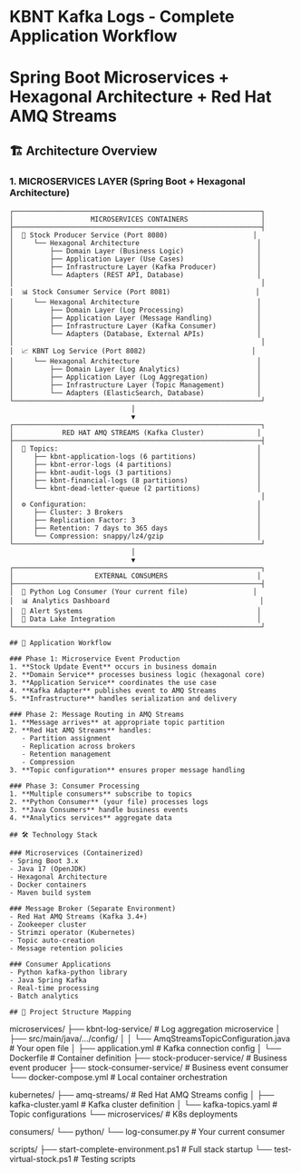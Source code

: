 # KBNT Kafka Logs - Complete Application Workflow
# Spring Boot Microservices + Hexagonal Architecture + Red Hat AMQ Streams

## 🏗️ Architecture Overview

### 1. MICROSERVICES LAYER (Spring Boot + Hexagonal Architecture)
```
┌─────────────────────────────────────────────────────────────┐
│                   MICROSERVICES CONTAINERS                  │
├─────────────────────────────────────────────────────────────┤
│  🚀 Stock Producer Service (Port 8080)                     │
│     └── Hexagonal Architecture                             │
│         ├── Domain Layer (Business Logic)                  │
│         ├── Application Layer (Use Cases)                  │
│         ├── Infrastructure Layer (Kafka Producer)          │
│         └── Adapters (REST API, Database)                  │
│                                                             │
│  📊 Stock Consumer Service (Port 8081)                     │
│     └── Hexagonal Architecture                             │
│         ├── Domain Layer (Log Processing)                  │
│         ├── Application Layer (Message Handling)           │
│         ├── Infrastructure Layer (Kafka Consumer)          │
│         └── Adapters (Database, External APIs)             │
│                                                             │
│  📈 KBNT Log Service (Port 8082)                          │
│     └── Hexagonal Architecture                             │
│         ├── Domain Layer (Log Analytics)                   │
│         ├── Application Layer (Log Aggregation)            │
│         ├── Infrastructure Layer (Topic Management)        │
│         └── Adapters (ElasticSearch, Database)             │
└─────────────────────────────────────────────────────────────┘
                              │
                              ▼
┌─────────────────────────────────────────────────────────────┐
│            RED HAT AMQ STREAMS (Kafka Cluster)             │
├─────────────────────────────────────────────────────────────┤
│  🔄 Topics:                                                 │
│     ├── kbnt-application-logs (6 partitions)               │
│     ├── kbnt-error-logs (4 partitions)                     │
│     ├── kbnt-audit-logs (3 partitions)                     │
│     ├── kbnt-financial-logs (8 partitions)                 │
│     └── kbnt-dead-letter-queue (2 partitions)              │
│                                                             │
│  ⚙️ Configuration:                                          │
│     ├── Cluster: 3 Brokers                                 │
│     ├── Replication Factor: 3                              │
│     ├── Retention: 7 days to 365 days                      │
│     └── Compression: snappy/lz4/gzip                       │
└─────────────────────────────────────────────────────────────┘
                              │
                              ▼
┌─────────────────────────────────────────────────────────────┐
│                    EXTERNAL CONSUMERS                      │
├─────────────────────────────────────────────────────────────┤
│  🐍 Python Log Consumer (Your current file)                │
│  📊 Analytics Dashboard                                     │
│  🔔 Alert Systems                                           │
│  💾 Data Lake Integration                                   │
└─────────────────────────────────────────────────────────────┘

## 🚀 Application Workflow

### Phase 1: Microservice Event Production
1. **Stock Update Event** occurs in business domain
2. **Domain Service** processes business logic (hexagonal core)
3. **Application Service** coordinates the use case
4. **Kafka Adapter** publishes event to AMQ Streams
5. **Infrastructure** handles serialization and delivery

### Phase 2: Message Routing in AMQ Streams
1. **Message arrives** at appropriate topic partition
2. **Red Hat AMQ Streams** handles:
   - Partition assignment
   - Replication across brokers
   - Retention management
   - Compression
3. **Topic configuration** ensures proper message handling

### Phase 3: Consumer Processing
1. **Multiple consumers** subscribe to topics
2. **Python Consumer** (your file) processes logs
3. **Java Consumers** handle business events
4. **Analytics services** aggregate data

## 🛠️ Technology Stack

### Microservices (Containerized)
- Spring Boot 3.x
- Java 17 (OpenJDK)
- Hexagonal Architecture
- Docker containers
- Maven build system

### Message Broker (Separate Environment)
- Red Hat AMQ Streams (Kafka 3.4+)
- Zookeeper cluster
- Strimzi operator (Kubernetes)
- Topic auto-creation
- Message retention policies

### Consumer Applications
- Python kafka-python library
- Java Spring Kafka
- Real-time processing
- Batch analytics

## 📁 Project Structure Mapping

```
microservices/
├── kbnt-log-service/           # Log aggregation microservice
│   ├── src/main/java/.../config/
│   │   └── AmqStreamsTopicConfiguration.java  # Your open file
│   ├── application.yml         # Kafka connection config
│   └── Dockerfile             # Container definition
├── stock-producer-service/     # Business event producer
├── stock-consumer-service/     # Business event consumer
└── docker-compose.yml         # Local container orchestration

kubernetes/
├── amq-streams/               # Red Hat AMQ Streams config
│   ├── kafka-cluster.yaml    # Kafka cluster definition
│   └── kafka-topics.yaml     # Topic configurations
└── microservices/            # K8s deployments

consumers/
└── python/
    └── log-consumer.py       # Your current consumer

scripts/
├── start-complete-environment.ps1  # Full stack startup
└── test-virtual-stock.ps1          # Testing scripts
```
